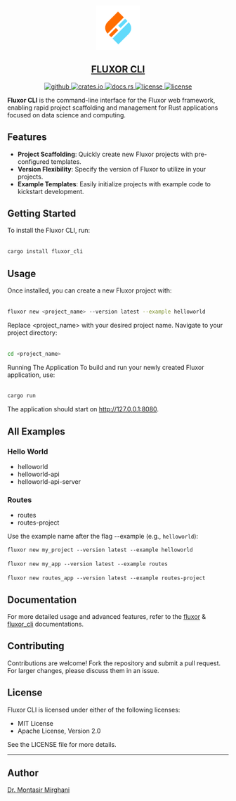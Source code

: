 <div align="center">
    <a href="https://github.com/dr-montasir/fluxor_cli">
        <img src="fluxor-icon-64x64.svg" width="100">
        <h2>FLUXOR CLI</h2>
    </a>
    <a href="https://github.com/dr-montasir/fluxor_cli" target="_blank">
        <img alt="github" src="https://img.shields.io/badge/github-dr%20montasir%20/%20fluxor_cli-8da0cb?style=for-the-badge&labelColor=555555&logo=github" height="22">
    </a>
    <a href="https://crates.io/crates/fluxor_cli" target="_blank">
        <img alt="crates.io" src="https://img.shields.io/crates/v/fluxor_cli.svg?style=for-the-badge&color=fc8d62&logo=rust" height="22">
    </a>
    <a href="https://docs.rs/fluxor_cli" target="_blank">
        <img alt="docs.rs" src="https://img.shields.io/badge/docs.rs-fluxor_cli-66c2a5?style=for-the-badge&labelColor=555555&logo=docs.rs" height="22">
    </a>
    <a href="https://choosealicense.com/licenses/apache-2.0" target="_blank">
       <img alt="license" src="https://img.shields.io/badge/license-apache_2.0-4a98f7.svg?style=for-the-badge&labelColor=555555&logo=apache" height="22">
    </a>
    <a href="https://choosealicense.com/licenses/mit" target="_blank">
       <img alt="license" src="https://img.shields.io/badge/license-mit-4a98f7.svg?style=for-the-badge&labelColor=555555" height="22">
    </a>
</div>

**Fluxor CLI** is the command-line interface for the Fluxor web framework, enabling rapid project scaffolding and management for Rust applications focused on data science and computing.

## Features

- **Project Scaffolding**: Quickly create new Fluxor projects with pre-configured templates.
- **Version Flexibility**: Specify the version of Fluxor to utilize in your projects.
- **Example Templates**: Easily initialize projects with example code to kickstart development.

## Getting Started

To install the Fluxor CLI, run:

```bash

cargo install fluxor_cli

```

## Usage

Once installed, you can create a new Fluxor project with:

```bash

fluxor new <project_name> --version latest --example helloworld

```
Replace <project_name> with your desired project name. Navigate to your project directory:

```bash

cd <project_name>

```

Running The Application
To build and run your newly created Fluxor application, use:

```bash

cargo run

```

The application should start on http://127.0.0.1:8080.

## All Examples

### Hello World
- helloworld
- helloworld-api
- helloworld-api-server

### Routes
- routes
- routes-project

Use the example name after the flag --example (e.g., `helloworld`):

```terminal
fluxor new my_project --version latest --example helloworld

fluxor new my_app --version latest --example routes

fluxor new routes_app --version latest --example routes-project
```

## Documentation
For more detailed usage and advanced features, refer to the [fluxor](https://docs.rs/fluxor/latest/fluxor/) & [fluxor_cli](https://docs.rs/fluxor_cli/latest/fluxor_cli/) documentations.

## Contributing
Contributions are welcome! Fork the repository and submit a pull request. For larger changes, please discuss them in an issue.

## License
Fluxor CLI is licensed under either of the following licenses:

- MIT License
- Apache License, Version 2.0

See the LICENSE file for more details.

---

## Author

[Dr. Montasir Mirghani](https://github.com/dr-montasir)